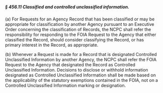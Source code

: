 ##### § 456.11 Classified and controlled unclassified information. #####

(a) For Requests for an Agency Record that has been classified or may be appropriate for classification by another Agency pursuant to an Executive Order concerning the classification of Records, the NCPC shall refer the responsibility for responding to the FOIA Request to the Agency that either classified the Record, should consider classifying the Record, or has primary interest in the Record, as appropriate.

(b) Whenever a Request is made for a Record that is designated Controlled Unclassified Information by another Agency, the NCPC shall refer the FOIA Request to the Agency that designated the Record as Controlled Unclassified Information. Decisions to disclose or withhold information designated as Controlled Unclassified Information shall be made based on the applicability of the statutory exemptions contained in the FOIA, not on a Controlled Unclassified Information marking or designation.